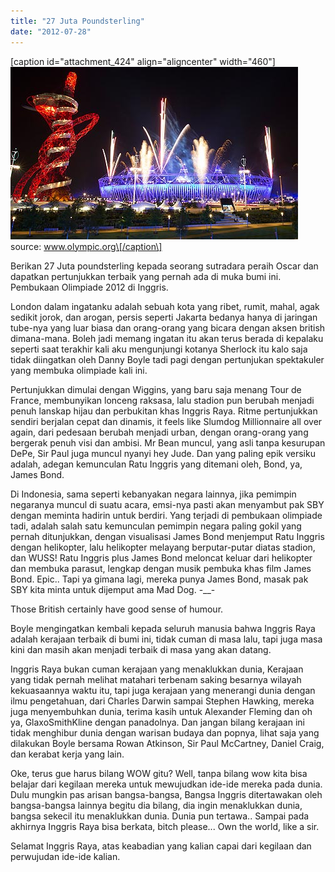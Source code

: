 ```yaml
---
title: "27 Juta Poundsterling"
date: "2012-07-28"
---
```


\[caption id="attachment\_424" align="aligncenter" width="460"\][![](images/olympic.jpeg "Olympic Stadium")](http://bydnta.files.wordpress.com/2012/07/olympic.jpeg) source: www.olympic.org\[/caption\]

Berikan 27 Juta poundsterling kepada seorang sutradara peraih Oscar dan dapatkan pertunjukkan terbaik yang pernah ada di muka bumi ini. Pembukaan Olimpiade 2012 di Inggris.

London dalam ingatanku adalah sebuah kota yang ribet, rumit, mahal, agak sedikit jorok, dan arogan, persis seperti Jakarta bedanya hanya di jaringan tube-nya yang luar biasa dan orang-orang yang bicara dengan aksen british dimana-mana. Boleh jadi memang ingatan itu akan terus berada di kepalaku seperti saat terakhir kali aku mengunjungi kotanya Sherlock itu kalo saja tidak diingatkan oleh Danny Boyle tadi pagi dengan pertunjukan spektakuler yang membuka olimpiade kali ini.

Pertunjukkan dimulai dengan Wiggins, yang baru saja menang Tour de France, membunyikan lonceng raksasa, lalu stadion pun berubah menjadi penuh lanskap hijau dan perbukitan khas Inggris Raya. Ritme pertunjukkan sendiri berjalan cepat dan dinamis, it feels like Slumdog Millionnaire all over again, dari pedesaan berubah menjadi urban, dengan orang-orang yang bergerak penuh visi dan ambisi. Mr Bean muncul, yang asli tanpa kesurupan DePe, Sir Paul juga muncul nyanyi hey Jude. Dan yang paling epik versiku adalah, adegan kemunculan Ratu Inggris yang ditemani oleh, Bond, ya, James Bond.

Di Indonesia, sama seperti kebanyakan negara lainnya, jika pemimpin negaranya muncul di suatu acara, emsi-nya pasti akan menyambut pak SBY dengan meminta hadirin untuk berdiri. Yang terjadi di pembukaan olimpiade tadi, adalah salah satu kemunculan pemimpin negara paling gokil yang pernah ditunjukkan, dengan visualisasi James Bond menjemput Ratu Inggris dengan helikopter, lalu helikopter melayang berputar-putar diatas stadion, dan WUSS! Ratu Inggris plus James Bond meloncat keluar dari helikopter dan membuka parasut, lengkap dengan musik pembuka khas film James Bond. Epic.. Tapi ya gimana lagi, mereka punya James Bond, masak pak SBY kita minta untuk dijemput ama Mad Dog. -\_\_-

Those British certainly have good sense of humour.

Boyle mengingatkan kembali kepada seluruh manusia bahwa Inggris Raya adalah kerajaan terbaik di bumi ini, tidak cuman di masa lalu, tapi juga masa kini dan masih akan menjadi terbaik di masa yang akan datang.

Inggris Raya bukan cuman kerajaan yang menaklukkan dunia, Kerajaan yang tidak pernah melihat matahari terbenam saking besarnya wilayah kekuasaannya waktu itu, tapi juga kerajaan yang menerangi dunia dengan ilmu pengetahuan, dari Charles Darwin sampai Stephen Hawking, mereka juga menyembuhkan dunia, terima kasih untuk Alexander Fleming dan oh ya, GlaxoSmithKline dengan panadolnya. Dan jangan bilang kerajaan ini tidak menghibur dunia dengan warisan budaya dan popnya, lihat saja yang dilakukan Boyle bersama Rowan Atkinson, Sir Paul McCartney, Daniel Craig, dan kerabat kerja yang lain.

Oke, terus gue harus bilang WOW gitu? Well, tanpa bilang wow kita bisa belajar dari kegilaan mereka untuk mewujudkan ide-ide mereka pada dunia. Dulu mungkin pas arisan bangsa-bangsa, Bangsa Inggris ditertawakan oleh bangsa-bangsa lainnya begitu dia bilang, dia ingin menaklukkan dunia, bangsa sekecil itu menaklukkan dunia. Dunia pun tertawa.. Sampai pada akhirnya Inggris Raya bisa berkata, bitch please... Own the world, like a sir.

Selamat Inggris Raya, atas keabadian yang kalian capai dari kegilaan dan perwujudan ide-ide kalian.
